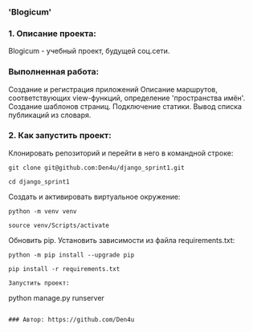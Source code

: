 ### 'Blogicum'
### 1. Описание проекта:
Blogicum - учебный проект, будущей соц.сети.
### Выполненная работа:
Создание и регистрация приложений
Описание маршрутов, соответствующих view-функций, определение 'пространства имён'.
Создание шаблонов страниц.
Подключение статики.
Вывод списка публикаций из словаря.

### 2. Как запустить проект:

Клонировать репозиторий и перейти в него в командной строке:
```
git clone git@github.com:Den4u/django_sprint1.git
```
```
cd django_sprint1
```
Cоздать и активировать виртуальное окружение:
```
python -m venv venv
```
```
source venv/Scripts/activate
```
Обновить pip. Установить зависимости из файла requirements.txt:
```
python -m pip install --upgrade pip
```
```
pip install -r requirements.txt
```
```
Запустить проект:
```
python manage.py runserver
```

### Автор: https://github.com/Den4u

